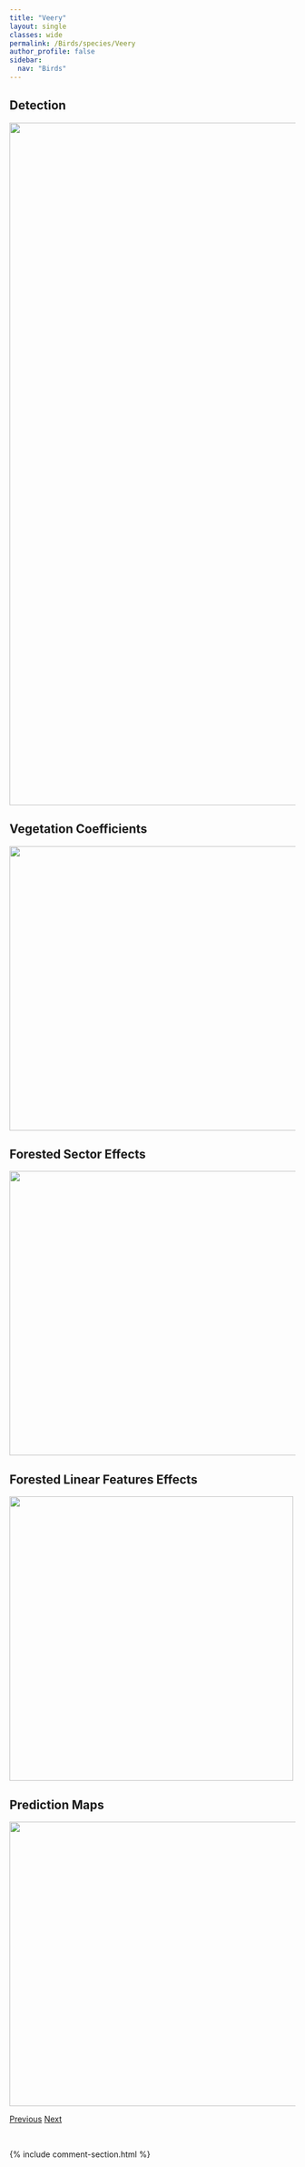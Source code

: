 ```yaml
---
title: "Veery"
layout: single
classes: wide
permalink: /Birds/species/Veery
author_profile: false
sidebar:
  nav: "Birds"
---
```


<h2>Detection</h2>

<a href="https://drive.google.com/uc?export=view&id=1ttXv5A_K-T4XG2C5q9YFN-XKjgpb75HD">
<img src="https://drive.google.com/uc?export=view&id=1ttXv5A_K-T4XG2C5q9YFN-XKjgpb75HD" height = "1200" width = "800">
</a>


<h2>Vegetation Coefficients</h2>

<a href="https://drive.google.com/uc?export=view&id=1yQhrsezrxu1p34I6k9SxMq-dEcRHYPs_">
<img src="https://drive.google.com/uc?export=view&id=1yQhrsezrxu1p34I6k9SxMq-dEcRHYPs_" height = "500" width = "1000">
</a>


<h2>Forested Sector Effects</h2>

<a href="https://drive.google.com/uc?export=view&id=14xxr9S6guWeSC1Sd88i5G_WaqcOlAgC6">
<img src="https://drive.google.com/uc?export=view&id=14xxr9S6guWeSC1Sd88i5G_WaqcOlAgC6" height = "500" width = "1000">
</a>


<h2>Forested Linear Features Effects</h2>

<a href="https://drive.google.com/uc?export=view&id=1-hA1_vb2JSichz841knQd_qxAl-kv-i_">
<img src="https://drive.google.com/uc?export=view&id=1-hA1_vb2JSichz841knQd_qxAl-kv-i_" height = "500" width = "500">
</a>


<h2>Prediction Maps</h2>

<a href="https://drive.google.com/uc?export=view&id=1EdoHiVfQt_Pdsd1NSFHLyOxUE1UAa2R7">
<img src="https://drive.google.com/uc?export=view&id=1EdoHiVfQt_Pdsd1NSFHLyOxUE1UAa2R7" height = "500" width = "1000">
</a>


<a href="/DevelopmentWebsite/Birds/species/VariedThrush" class="pagination--pager" title="Ixoreus naevius">Previous</a> <a href="/DevelopmentWebsite/Birds/species/VesperSparrow" class="pagination--pager" title="Pooecetes gramineus">Next</a>

<p>&nbsp;</p>

{% include comment-section.html %}
